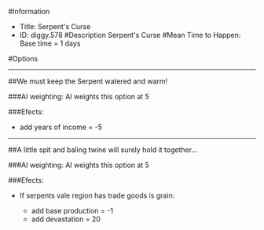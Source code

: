 #Information
 - Title: Serpent's Curse
 - ID: diggy.578
#Description
Serpent's Curse
#Mean Time to Happen:
Base time = 1 days

#Options

___
##We must keep the Serpent watered and warm!

###AI weighting:
AI weights this option at 5


###Efects:<ul><li>add years of income = -5</li></ul>

___
##A little spit and baling twine will surely hold it together…

###AI weighting:
AI weights this option at 5


###Efects:<ul><li>If serpents vale region has trade goods is grain:</li><ul><li>add base production = -1</li><li>add devastation = 20</li></ul></ul>
